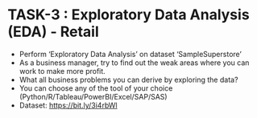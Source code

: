 # TASK-3 : Exploratory Data Analysis (EDA) - Retail

- Perform ‘Exploratory Data Analysis’ on dataset ‘SampleSuperstore’ 
- As a business manager, try to find out the weak areas where you can 
work to make more profit. 
- What all business problems you can derive by exploring the data? 
- You can choose any of the tool of your choice 
(Python/R/Tableau/PowerBI/Excel/SAP/SAS) 
- Dataset: https://bit.ly/3i4rbWl
